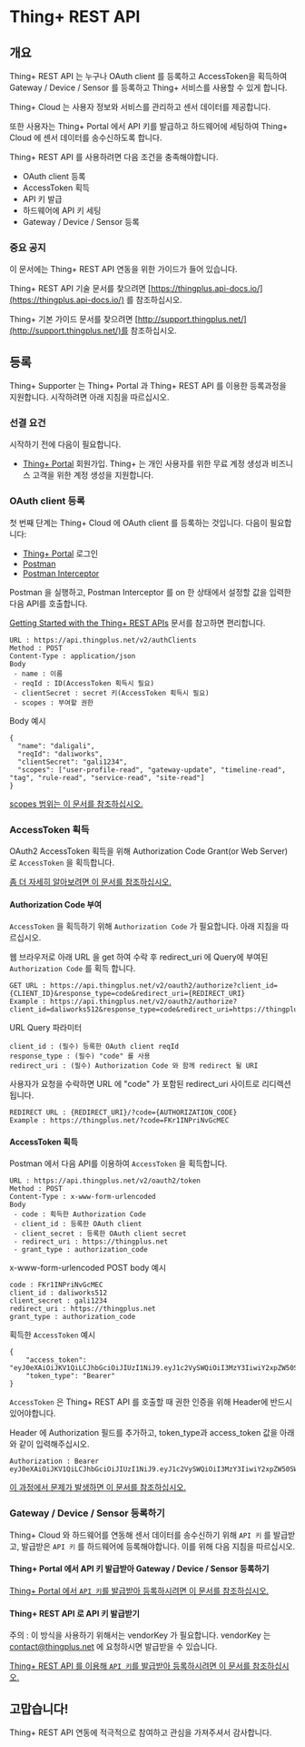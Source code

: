 # Thing+ REST API

## 개요
Thing+ REST API 는 누구나 OAuth client 를 등록하고 AccessToken을 획득하여 Gateway / Device / Sensor 를 등록하고 Thing+ 서비스를 사용할 수 있게 합니다.

Thing+ Cloud 는 사용자 정보와 서비스를 관리하고 센서 데이터를 제공합니다.

또한 사용자는 Thing+ Portal 에서 API 키를 발급하고 하드웨어에 세팅하여 Thing+ Cloud 에 센서 데이터를 송수신하도록 합니다.

Thing+ REST API 를 사용하려면 다음 조건을 충족해야합니다.
* OAuth client 등록
* AccessToken 획득
* API 키 발급
* 하드웨어에 API 키 세팅
* Gateway / Device / Sensor 등록

### 중요 공지
이 문서에는 Thing+ REST API 연동을 위한 가이드가 들어 있습니다.

Thing+ REST API 기술 문서를 찾으려면 [https://thingplus.api-docs.io/](https://thingplus.api-docs.io/) 를 참조하십시오.

Thing+ 기본 가이드 문서를 찾으려면 [http://support.thingplus.net/](http://support.thingplus.net/)를 참조하십시오.

## 등록
Thing+ Supporter 는 Thing+ Portal 과 Thing+ REST API 를 이용한 등록과정을 지원합니다. 시작하려면 아래 지침을 따르십시오.

### 선결 요건
시작하기 전에 다음이 필요합니다.
* [Thing+ Portal](https://thingplus.net) 회원가입. Thing+ 는 개인 사용자를 위한 무료 계정 생성과 비즈니스 고객을 위한 계정 생성을 지원합니다.

### OAuth client 등록
첫 번째 단계는 Thing+ Cloud 에 OAuth client 를 등록하는 것입니다. 다음이 필요합니다:
* [Thing+ Portal](https://thingplus.net) 로그인
* [Postman](https://chrome.google.com/webstore/detail/postman/fhbjgbiflinjbdggehcddcbncdddomop?hl=en)
* [Postman Interceptor](https://chrome.google.com/webstore/detail/postman-interceptor/aicmkgpgakddgnaphhhpliifpcfhicfo?hl=en)

Postman 을 실행하고, Postman Interceptor 를 on 한 상태에서 설정할 값을 입력한 다음 API를 호출합니다.

[Getting Started with the Thing+ REST APIs](https://github.com/daliworks/thingplus-guide/blob/master/doc/GettingStarted_authToken.md) 문서를 참고하면 편리합니다.

```
URL : https://api.thingplus.net/v2/authClients
Method : POST
Content-Type : application/json
Body
 - name : 이름
 - reqId : ID(AccessToken 획득시 필요)
 - clientSecret : secret 키(AccessToken 획득시 필요)
 - scopes : 부여할 권한
```

Body 예시
```
{
  "name": "daligali",
  "reqId": "daliworks",
  "clientSecret": "gali1234",
  "scopes": ["user-profile-read", "gateway-update", "timeline-read", "tag", "rule-read", "service-read", "site-read"]
}
```
[scopes 범위는 이 문서를 참조하십시오.](https://github.com/daliworks/thingplus-guide/blob/master/doc/OAuth2.md#scopes)

### AccessToken 획득
OAuth2 AccessToken 획득을 위해 Authorization Code Grant(or Web Server) 로 `AccessToken` 을 획득합니다.

[좀 더 자세히 알아보려면 이 문서를 참조하십시오.](https://github.com/daliworks/thingplus-guide/blob/master/doc/OAuth2.md)

#### Authorization Code 부여
`AccessToken` 을 획득하기 위해 `Authorization Code` 가 필요합니다. 아래 지침을 따르십시오.

웹 브라우저로 아래 URL 을 get 하여 수락 후 redirect_uri 에 Query에 부여된 `Authorization Code` 를 획득 합니다.

```
GET URL : https://api.thingplus.net/v2/oauth2/authorize?client_id={CLIENT_ID}&response_type=code&redirect_uri={REDIRECT_URI}
Example : https://api.thingplus.net/v2/oauth2/authorize?client_id=daliworks512&response_type=code&redirect_uri=https://thingplus.net
```

URL Query 파라미터
```
client_id : (필수) 등록한 OAuth client reqId
response_type : (필수) "code" 를 사용
redirect_uri : (필수) Authorization Code 와 함께 redirect 될 URI
```

사용자가 요청을 수락하면 URL 에 "code" 가 포함된 redirect_uri 사이트로 리디렉션됩니다.
```
REDIRECT URL : {REDIRECT_URI}/?code={AUTHORIZATION_CODE}
Example : https://thingplus.net/?code=FKr1INPriNvGcMEC
```


#### AccessToken 획득
Postman 에서 다음 API를 이용하여 `AccessToken` 을 획득합니다.
```
URL : https://api.thingplus.net/v2/oauth2/token
Method : POST
Content-Type : x-www-form-urlencoded
Body
 - code : 획득한 Authorization Code
 - client_id : 등록한 OAuth client
 - client_secret : 등록한 OAuth client secret
 - redirect_uri : https://thingplus.net
 - grant_type : authorization_code
```

x-www-form-urlencoded POST body 예시
```
code : FKr1INPriNvGcMEC
client_id : daliworks512
client_secret : gali1234
redirect_uri : https://thingplus.net
grant_type : authorization_code
```

획득한 `AccessToken` 예시
```
{
    "access_token": "eyJ0eXAiOiJKV1QiLCJhbGciOiJIUzI1NiJ9.eyJ1c2VySWQiOiI3MzY3IiwiY2xpZW50SWQiOiJkYWxpd29ya3M1MTIiLCJpYXQiOjE1MDc3MTA4NDYsImV4cCI6MTUwOTAwNjg0Nn0.wmr6MdEDJo5qk4i5EYn34epxRmn9BQq_Nt74AfNCSMc",
    "token_type": "Bearer"
}
```


`AccessToken` 은 Thing+ REST API 를 호출할 때 권한 인증을 위해 Header에 반드시 있어야합니다.

Header 에 Authorization 필드를 추가하고, token_type과 access_token 값을 아래와 같이 입력해주십시오.
```
Authorization : Bearer eyJ0eXAiOiJKV1QiLCJhbGciOiJIUzI1NiJ9.eyJ1c2VySWQiOiI3MzY3IiwiY2xpZW50SWQiOiJkYWxpd29ya3M1MTIiLCJpYXQiOjE1MDc3MTA4NDYsImV4cCI6MTUwOTAwNjg0Nn0.wmr6MdEDJo5qk4i5EYn34epxRmn9BQq_Nt74AfNCSMc
```

[이 과정에서 문제가 발생하면 이 문서를 참조하십시오.](https://github.com/daliworks/thingplus-guide/blob/master/doc/OAuth2.md#authorization-code-grant-or-web-server)

### Gateway / Device / Sensor 등록하기
Thing+ Cloud 와 하드웨어를 연동해 센서 데이터를 송수신하기 위해 `API 키` 를 발급받고, 발급받은 `API 키` 를 하드웨어에 등록해야합니다. 이를 위해 다음 지침을 따르십시오.

#### Thing+ Portal 에서 API 키 발급받아 Gateway / Device / Sensor 등록하기
[Thing+ Portal 에서 `API 키`를 발급받아 등록하시려면 이 문서를 참조하십시오.](http://support.thingplus.net/ko/user-guide/registration.html)

#### Thing+ REST API 로 API 키 발급받기
 주의 : 이 방식을 사용하기 위해서는 vendorKey 가 필요합니다. vendorKey 는 contact@thingplus.net 에 요청하시면 발급받을 수 있습니다.

[Thing+ REST API 를 이용해 `API 키`를 발급받아 등록하시려면 이 문서를 참조하십시오.](https://thingplus.api-docs.io/2.0/non-rest-apis/registergatewaykey)

## 고맙습니다!
Thing+ REST API 연동에 적극적으로 참여하고 관심을 가져주셔서 감사합니다.
